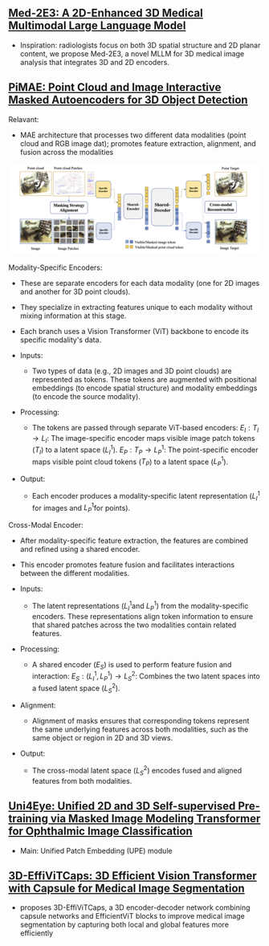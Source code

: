 

## [Med-2E3: A 2D-Enhanced 3D Medical Multimodal Large Language Model](https://arxiv.org/abs/2411.12783)

-  Inspiration: radiologists focus on both 3D spatial structure and
2D planar content, we propose Med-2E3, a novel MLLM
for 3D medical image analysis that integrates 3D and 2D
encoders. 





## [PiMAE: Point Cloud and Image Interactive Masked Autoencoders for 3D Object Detection](https://openaccess.thecvf.com/content/CVPR2023/papers/Chen_PiMAE_Point_Cloud_and_Image_Interactive_Masked_Autoencoders_for_3D_CVPR_2023_paper.pdf?utm_source=chatgpt.com)

Relavant:

- MAE architecture that processes two different data modalities (point cloud and RGB image dat); promotes feature extraction, alignment, and fusion across the modalities

![arch](../asset/PiMAE_architecture.png)

Modality-Specific Encoders:

- These are separate encoders for each data modality (one for 2D images and another for 3D point clouds).

- They specialize in extracting features unique to each modality without mixing information at this stage.

- Each branch uses a Vision Transformer (ViT) backbone to encode its specific modality's data.

- Inputs:

    - Two types of data (e.g., 2D images and 3D point clouds) are represented as tokens.
    These tokens are augmented with positional embeddings (to encode spatial structure) and modality embeddings (to encode the source modality).

- Processing:

    - The tokens are passed through separate ViT-based encoders:
        $E_I:T_I→L_I$​: The image-specific encoder maps visible image patch tokens ($T_I$​) to a latent space ($L_I^1$​).
        $E_P:T_P→L_P^1$​: The point-specific encoder maps visible point cloud tokens ($T_P$​) to a latent space ($L_P^1$​).

- Output:

    - Each encoder produces a modality-specific latent representation ($L_I^1$​ for images and $L_P^1$​ for points).

Cross-Modal Encoder:

- After modality-specific feature extraction, the features are combined and refined using a shared encoder.

- This encoder promotes feature fusion and facilitates interactions between the different modalities.

- Inputs:

    - The latent representations ($L_I^1$​ and $L_P^1$​) from the modality-specific encoders.
    These representations align token information to ensure that shared patches across the two modalities contain related features.

- Processing:

    - A shared encoder ($E_S$​) is used to perform feature fusion and interaction:
        $E_S:(L_I^1,L_P^1)→L_S^2$​: Combines the two latent spaces into a fused latent space ($L_S^2$​).

- Alignment:

    - Alignment of masks ensures that corresponding tokens represent the same underlying features across both modalities, such as the same object or region in 2D and 3D views.

- Output:

    - The cross-modal latent space ($L_S^2$​) encodes fused and aligned features from both modalities.


## [Uni4Eye: Unified 2D and 3D Self-supervised Pre-training via Masked Image Modeling Transformer for Ophthalmic Image Classification](https://arxiv.org/pdf/2203.04614)

- Main:  Unified Patch Embedding (UPE) module


## [3D-EffiViTCaps: 3D Efficient Vision Transformer  with Capsule for Medical Image Segmentation](https://arxiv.org/abs/2403.16350)

- proposes 3D-EffiViTCaps, a 3D encoder-decoder network combining capsule networks and EfficientViT blocks to improve medical image segmentation by capturing both local and global features more efficiently
